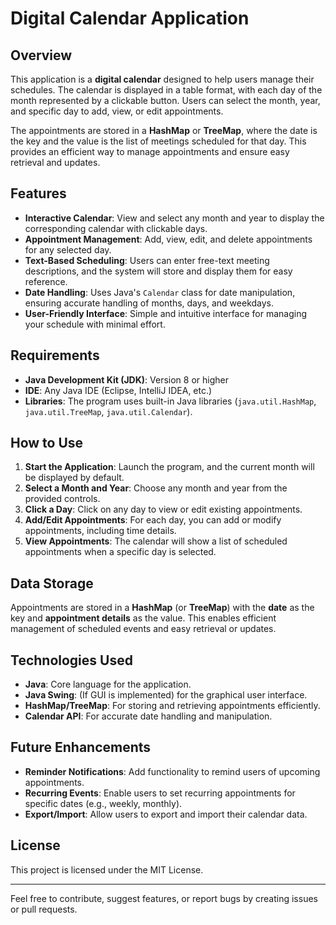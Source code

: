 # Digital Calendar Application

## Overview

This application is a **digital calendar** designed to help users manage their schedules. The calendar is displayed in a table format, with each day of the month represented by a clickable button. Users can select the month, year, and specific day to add, view, or edit appointments.

The appointments are stored in a **HashMap** or **TreeMap**, where the date is the key and the value is the list of meetings scheduled for that day. This provides an efficient way to manage appointments and ensure easy retrieval and updates.

## Features

- **Interactive Calendar**: View and select any month and year to display the corresponding calendar with clickable days.
- **Appointment Management**: Add, view, edit, and delete appointments for any selected day.
- **Text-Based Scheduling**: Users can enter free-text meeting descriptions, and the system will store and display them for easy reference.
- **Date Handling**: Uses Java's `Calendar` class for date manipulation, ensuring accurate handling of months, days, and weekdays.
- **User-Friendly Interface**: Simple and intuitive interface for managing your schedule with minimal effort.

## Requirements

- **Java Development Kit (JDK)**: Version 8 or higher
- **IDE**: Any Java IDE (Eclipse, IntelliJ IDEA, etc.)
- **Libraries**: The program uses built-in Java libraries (`java.util.HashMap`, `java.util.TreeMap`, `java.util.Calendar`).

## How to Use

1. **Start the Application**: Launch the program, and the current month will be displayed by default.
2. **Select a Month and Year**: Choose any month and year from the provided controls.
3. **Click a Day**: Click on any day to view or edit existing appointments.
4. **Add/Edit Appointments**: For each day, you can add or modify appointments, including time details.
5. **View Appointments**: The calendar will show a list of scheduled appointments when a specific day is selected.

## Data Storage

Appointments are stored in a **HashMap** (or **TreeMap**) with the **date** as the key and **appointment details** as the value. This enables efficient management of scheduled events and easy retrieval or updates.

## Technologies Used

- **Java**: Core language for the application.
- **Java Swing**: (If GUI is implemented) for the graphical user interface.
- **HashMap/TreeMap**: For storing and retrieving appointments efficiently.
- **Calendar API**: For accurate date handling and manipulation.

## Future Enhancements

- **Reminder Notifications**: Add functionality to remind users of upcoming appointments.
- **Recurring Events**: Enable users to set recurring appointments for specific dates (e.g., weekly, monthly).
- **Export/Import**: Allow users to export and import their calendar data.

## License

This project is licensed under the MIT License.

---

Feel free to contribute, suggest features, or report bugs by creating issues or pull requests.

